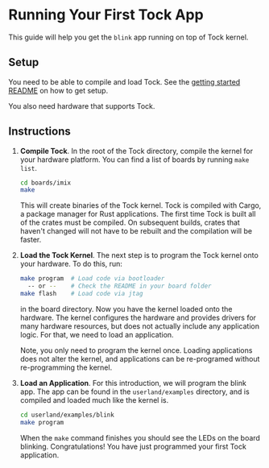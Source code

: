 Running Your First Tock App
===========================

This guide will help you get the `blink` app running on top of Tock kernel.


Setup
-----

You need to be able to compile and load Tock.
See the [getting started README](../Getting_Started.md) on how to get setup.

You also need hardware that supports Tock.


Instructions
------------

1. **Compile Tock**. In the root of the Tock directory, compile the kernel for
your hardware platform. You can find a list of boards by running `make list`.

    ```bash
    cd boards/imix
    make
    ```

    This will create binaries of the Tock kernel. Tock is compiled with
    Cargo, a package manager for Rust applications. The first time Tock is built
    all of the crates must be compiled. On subsequent builds, crates that haven't
    changed will not have to be rebuilt and the compilation will be faster.


2. **Load the Tock Kernel**. The next step is to program the Tock kernel onto
your hardware. To do this, run:

    ```bash
    make program  # Load code via bootloader
      -- or --    # Check the README in your board folder
    make flash    # Load code via jtag
    ```

    in the board directory. Now you have the kernel loaded onto the hardware.
    The kernel configures the hardware and provides drivers for many hardware
    resources, but does not actually include any application logic. For that, we
    need to load an application.

    Note, you only need to program the kernel once. Loading applications does
    not alter the kernel, and applications can be re-programed without
    re-programming the kernel.

3. **Load an Application**. For this introduction, we will program the blink
app. The app can be found in the `userland/examples` directory, and is
compiled and loaded much like the kernel is.

    ```bash
    cd userland/examples/blink
    make program
    ```

    When the `make` command finishes you should see the LEDs on the board blinking.
    Congratulations! You have just programmed your first Tock application.
